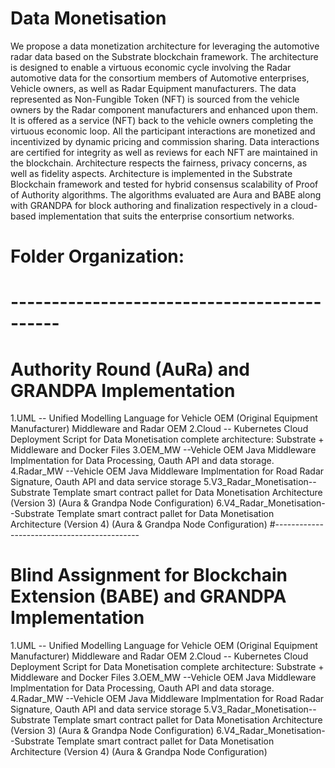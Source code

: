 # Data Monetisation
We propose a data monetization architecture for leveraging the automotive radar data based on the Substrate blockchain framework. The architecture is designed to enable a virtuous economic cycle involving the Radar automotive data for the consortium members of Automotive enterprises, Vehicle owners, as well as Radar Equipment manufacturers. The data represented as Non-Fungible Token (NFT) is sourced from the vehicle owners by the Radar component manufacturers and enhanced upon them. It is offered as a service (NFT) back to the vehicle owners completing the virtuous economic loop. All the participant interactions are monetized and incentivized by dynamic pricing and commission sharing. Data interactions are certified for integrity as well as reviews for each NFT are maintained in the blockchain. Architecture respects the fairness, privacy concerns, as well as fidelity aspects. Architecture is implemented in the Substrate Blockchain framework and tested for hybrid consensus scalability of Proof of Authority algorithms. The algorithms evaluated are Aura and BABE along with GRANDPA for block authoring and finalization respectively in a cloud-based implementation that suits the enterprise consortium networks.

# Folder Organization:
# --------------------------------------------
# Authority Round (AuRa) and GRANDPA Implementation
 1.UML -- Unified Modelling Language for Vehicle OEM (Original Equipment Manufacturer) Middleware and Radar OEM
 2.Cloud -- Kubernetes Cloud Deployment Script for Data Monetisation complete architecture: Substrate + Middleware and Docker Files
 3.OEM_MW --Vehicle OEM Java Middleware Implmentation for Data Processing, Oauth API and data storage.
 4.Radar_MW --Vehicle OEM Java Middleware Implmentation for Road Radar Signature, Oauth API and data service storage
 5.V3_Radar_Monetisation-- Substrate Template smart contract pallet for Data Monetisation Architecture (Version 3) (Aura & Grandpa Node Configuration)
 6.V4_Radar_Monetisation--Substrate Template smart contract pallet for Data Monetisation Architecture (Version 4) (Aura & Grandpa Node Configuration)
#--------------------------------------------
# Blind Assignment for Blockchain Extension (BABE) and GRANDPA Implementation
 1.UML -- Unified Modelling Language for Vehicle OEM (Original Equipment Manufacturer) Middleware and Radar OEM
 2.Cloud -- Kubernetes Cloud Deployment Script for Data Monetisation complete architecture: Substrate + Middleware and Docker Files
 3.OEM_MW --Vehicle OEM Java Middleware Implmentation for Data Processing, Oauth API and data storage.
 4.Radar_MW --Vehicle OEM Java Middleware Implmentation for Road Radar Signature, Oauth API and data service storage
 5.V3_Radar_Monetisation-- Substrate Template smart contract pallet for Data Monetisation Architecture (Version 3) (Aura & Grandpa Node Configuration)
 6.V4_Radar_Monetisation--Substrate Template smart contract pallet for Data Monetisation Architecture (Version 4) (Aura & Grandpa Node Configuration)

